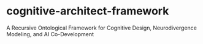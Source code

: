 # cognitive-architect-framework
A Recursive Ontological Framework for Cognitive Design, Neurodivergence Modeling, and AI Co-Development

